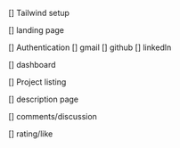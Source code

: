 [] Tailwind setup

[] landing page

[] Authentication
  [] gmail
  [] github
  [] linkedln

[] dashboard

[] Project listing

[] description page

[] comments/discussion

[] rating/like
